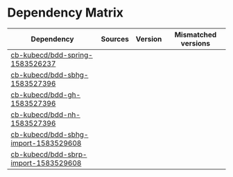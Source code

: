 # Dependency Matrix

Dependency | Sources | Version | Mismatched versions
---------- | ------- | ------- | -------------------
[cb-kubecd/bdd-spring-1583526237](https://github.com/cb-kubecd/bdd-spring-1583526237.git) |  | []() | 
[cb-kubecd/bdd-sbhg-1583527396](https://github.com/cb-kubecd/bdd-sbhg-1583527396.git) |  | []() | 
[cb-kubecd/bdd-gh-1583527396](https://github.com/cb-kubecd/bdd-gh-1583527396.git) |  | []() | 
[cb-kubecd/bdd-nh-1583527396](https://github.com/cb-kubecd/bdd-nh-1583527396.git) |  | []() | 
[cb-kubecd/bdd-sbhg-import-1583529608](https://github.com/cb-kubecd/bdd-sbhg-import-1583529608.git) |  | []() | 
[cb-kubecd/bdd-sbrp-import-1583529608](https://github.com/cb-kubecd/bdd-sbrp-import-1583529608.git) |  | []() | 
